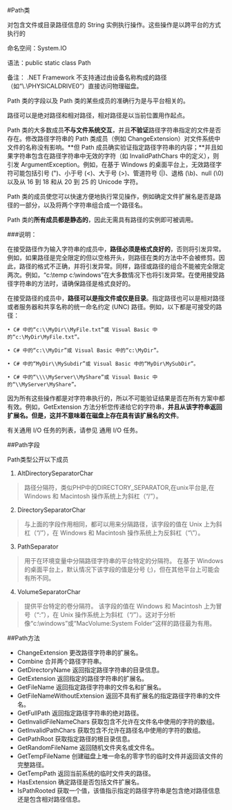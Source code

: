 #Path类

对包含文件或目录路径信息的 String 实例执行操作。这些操作是以跨平台的方式执行的

命名空间：System.IO

语法：public static class Path

备注： .NET Framework 不支持通过由设备名称构成的路径（如“\\.\PHYSICALDRIVE0”）直接访问物理磁盘。 

Path 类的字段以及 Path 类的某些成员的准确行为是与平台相关的。 

路径可以是绝对路径和相对路径，相对路径是以当前位置用作起点。

Path 类的大多数成员**不与文件系统交互**，并且**不验证**路径字符串指定的文件是否存在。修改路径字符串的 Path 类成员（例如 ChangeExtension）对文件系统中文件的名称没有影响。**但 Path 成员确实验证指定路径字符串的内容；**并且如果字符串包含在路径字符串中无效的字符（如 InvalidPathChars 中的定义），则引发 ArgumentException。例如，在基于 Windows 的桌面平台上，无效路径字符可能包括引号 (")、小于号 (<)、大于号 (>)、管道符号 (|)、退格 (\b)、null (\0) 以及从 16 到 18 和从 20 到 25 的 Unicode 字符。 

Path 类的成员使您可以快速方便地执行常见操作，例如确定文件扩展名是否是路径的一部分，以及将两个字符串组合成一个路径名。 

Path 类的**所有成员都是静态的**，因此无需具有路径的实例即可被调用。 

###说明：

在接受路径作为输入字符串的成员中，**路径必须是格式良好的**，否则将引发异常。例如，如果路径是完全限定的但以空格开头，则路径在类的方法中不会被修剪。因此，路径的格式不正确，并将引发异常。同样，路径或路径的组合不能被完全限定两次。例如，“c:\temp c:\windows”在大多数情况下也将引发异常。在使用接受路径字符串的方法时，请确保路径是格式良好的。

在接受路径的成员中，**路径可以是指文件或仅是目录**。指定路径也可以是相对路径或者服务器和共享名称的统一命名约定 (UNC) 路径。例如，以下都是可接受的路径： 

	• C# 中的“c:\\MyDir\\MyFile.txt”或 Visual Basic 中的“c:\MyDir\MyFile.txt”。 
	
	• C# 中的“c:\\MyDir”或 Visual Basic 中的“c:\MyDir”。 
	
	• C# 中的“MyDir\\MySubdir”或 Visual Basic 中的“MyDir\MySubDir”。 
	
	• C# 中的“\\\\MyServer\\MyShare”或 Visual Basic 中的“\\MyServer\MyShare”。 


因为所有这些操作都是对字符串执行的，所以不可能验证结果是否在所有方案中都有效。例如，GetExtension 方法分析您传递给它的字符串，**并且从该字符串返回扩展名。但是，这并不意味着在磁盘上存在具有该扩展名的文件**。 

有关通用 I/O 任务的列表，请参见 通用 I/O 任务。 

##Path字段

Path类型公开以下成员

1. AltDirectorySeparatorChar
>路径分隔符，类似PHP中的DIRECTORY_SEPARATOR,在unix平台是\,在 Windows 和 Macintosh 操作系统上为斜杠（“/”）。

2. DirectorySeparatorChar
>与上面的字段作用相同，都可以用来分隔路径，该字段的值在 Unix 上为斜杠（“/”），在 Windows 和 Macintosh 操作系统上为反斜杠（“\”）。

3. PathSeparator 
>用于在环境变量中分隔路径字符串的平台特定的分隔符。 在基于 Windows 的桌面平台上，默认情况下该字段的值是分号 (;)，但在其他平台上可能会有所不同。 

4. VolumeSeparatorChar
>提供平台特定的卷分隔符。 该字段的值在 Windows 和 Macintosh 上为冒号（“:”），在 Unix 操作系统上为斜杠（“/”）。这对于分析像“c:\windows”或“MacVolume:System Folder”这样的路径最为有用。 


##Path方法

- ChangeExtension   更改路径字符串的扩展名。   
- Combine   合并两个路径字符串。   
- GetDirectoryName   返回指定路径字符串的目录信息。   
- GetExtension   返回指定的路径字符串的扩展名。   
- GetFileName   返回指定路径字符串的文件名和扩展名。   
- GetFileNameWithoutExtension   返回不具有扩展名的指定路径字符串的文件名。   
- GetFullPath   返回指定路径字符串的绝对路径。   
- GetInvalidFileNameChars   获取包含不允许在文件名中使用的字符的数组。   
- GetInvalidPathChars   获取包含不允许在路径名中使用的字符的数组。   
- GetPathRoot   获取指定路径的根目录信息。   
- GetRandomFileName   返回随机文件夹名或文件名。   
- GetTempFileName   创建磁盘上唯一命名的零字节的临时文件并返回该文件的完整路径。   
- GetTempPath   返回当前系统的临时文件夹的路径。   
- HasExtension   确定路径是否包括文件扩展名。   
- IsPathRooted   获取一个值，该值指示指定的路径字符串是包含绝对路径信息还是包含相对路径信息。  

